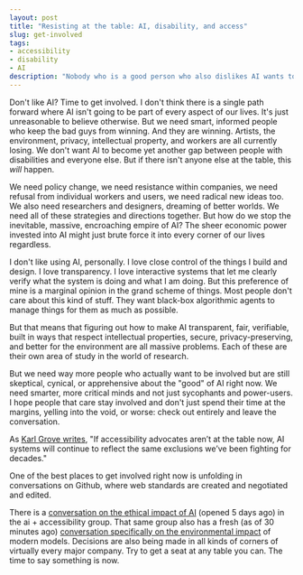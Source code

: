 ```yaml
---
layout: post
title: "Resisting at the table: AI, disability, and access"
slug: get-involved
tags:
- accessibility
- disability
- AI
description: "Nobody who is a good person who also dislikes AI wants to hear this: Refusal and resistance are necessary, but if we don't have power, we will probably lose. We need to resist and refuse while we still have a place at the table. And if we don't have a place at the table, we need to invite ourselves to it."
---
```


Don't like AI? Time to get involved. I don't think there is a single path forward where AI isn't going to be part of every aspect of our lives. It's just unreasonable to believe otherwise. But we need smart, informed people who keep the bad guys from winning. And they are winning. Artists, the environment, privacy, intellectual property, and workers are all currently losing. We don't want AI to become yet another gap between people with disabilities and everyone else. But if there isn't anyone else at the table, this *will* happen.

We need policy change, we need resistance within companies, we need refusal from individual workers and users, we need radical new ideas too. We also need researchers and designers, dreaming of better worlds. We need all of these strategies and directions together. But how do we stop the inevitable, massive, encroaching empire of AI? The sheer economic power invested into AI might just brute force it into every corner of our lives regardless.

I don't like using AI, personally. I love close control of the things I build and design. I love transparency. I love interactive systems that let me clearly verify what the system is doing and what I am doing. But this preference of mine is a marginal opinion in the grand scheme of things. Most people don't care about this kind of stuff. They want black-box algorithmic agents to manage things for them as much as possible.

But that means that figuring out how to make AI transparent, fair, verifiable, built in ways that respect intellectual properties, secure, privacy-preserving, and better for the environment are all massive problems. Each of these are their own area of study in the world of research.

But we need way more people who actually want to be involved but are still skeptical, cynical, or apprehensive about the "good" of AI right now. We need smarter, more critical minds and not just sycophants and power-users. I hope people that care stay involved and don't just spend their time at the margins, yelling into the void, or worse: check out entirely and leave the conversation.

As [Karl Grove writes](https://karlgroves.com/ai-is-the-future-of-accessibility/), "If accessibility advocates aren’t at the table now, AI systems will continue to reflect the same exclusions we’ve been fighting for decades."

One of the best places to get involved right now is unfolding in conversations on Github, where web standards are created and negotiated and edited.

There is a [conversation on the ethical impact of AI](https://github.com/w3c/ai-accessibility/issues/13) (opened 5 days ago) in the ai + accessibility group. That same group also has a fresh (as of 30 minutes ago) [conversation specifically on the environmental impact](https://github.com/w3c/ai-accessibility/issues/15) of modern models. Decisions are also being made in all kinds of corners of virtually every major company. Try to get a seat at any table you can. The time to say something is now.